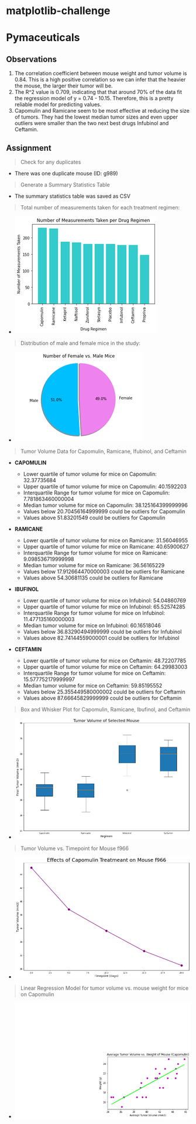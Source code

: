 # matplotlib-challenge

<h1>Pymaceuticals</h1>

<h2>Observations</h2>

1. The correlation coefficient between mouse weight and tumor volume is 0.84. This is a high positive correlation so we can infer that the heavier the mouse, the larger their tumor will be. 
2. The R^2 value is 0.709, indicating that that around 70% of the data fit the regression model of y = 0.74 - 10.15. Therefore, this is a pretty reliable model for predicting values.
3.  Capomulin and Ramicane seem to be most effective at reducing the size of tumors. They had the lowest median tumor sizes and even upper outliers were smaller than the two next best drugs Infubinol and Ceftamin.

<h2>Assignment</h2>

>Check for any duplicates
- There was one duplicate mouse (ID: g989)

>Generate a Summary Statistics Table
- The summary statistics table was saved as CSV 

>Total number of measurements taken for each treatment regimen:
- ![measurements taken](https://github.com/apavlovich/matplotlib-challenge/blob/main/Instructions/Images/measurements.png)

>Distribution of male and female mice in the study: 
- ![pie chart](https://github.com/apavlovich/matplotlib-challenge/blob/main/Instructions/Images/male_vs_female_pie.png)

>Tumor Volume Data for Capomulin, Ramicane, Ifubinol, and Ceftamin
- **CAPOMULIN**

  - Lower quartile of tumor volume for mice on Capomulin: 32.37735684
  - Upper quartile of tumor volume for mice on Capomulin: 40.1592203
  - Interquartile Range for tumor volume for mice on Capomulin: 7.781863460000004
  - Median tumor volume for mice on Capomulin: 38.125164399999996
  - Values below 20.70456164999999 could be outliers for Capomulin
  - Values above 51.83201549 could be outliers for Capomulin

- **RAMICANE**

  - Lower quartile of tumor volume for mice on Ramicane: 31.56046955
  - Upper quartile of tumor volume for mice on Ramicane: 40.65900627
  - Interquartile Range for tumor volume for mice on Ramicane: 9.098536719999998
  - Median tumor volume for mice on Ramicane: 36.56165229
  - Values below 17.912664470000003 could be outliers for Ramicane
  - Values above 54.30681135 could be outliers for Ramicane

- **IBUFINOL**

  - Lower quartile of tumor volume for mice on Infubinol: 54.04860769
  - Upper quartile of tumor volume for mice on Infubinol: 65.52574285
  - Interquartile Range for tumor volume for mice on Infubinol: 11.477135160000003
  - Median tumor volume for mice on Infubinol: 60.16518046
  - Values below 36.83290494999999 could be outliers for Infubinol
  - Values above 82.74144559000001 could be outliers for Infubinol

- **CEFTAMIN**

  - Lower quartile of tumor volume for mice on Ceftamin: 48.72207785
  - Upper quartile of tumor volume for mice on Ceftamin: 64.29983003
  - Interquartile Range for tumor volume for mice on Ceftamin: 15.577752179999997
  - Median tumor volume for mice on Ceftamin: 59.85195552
  - Values below 25.355449580000002 could be outliers for Ceftamin
  - Values above 87.66645829999999 could be outliers for Ceftamin

>Box and Whisker Plot for Capomulin, Ramicane, Ibufinol, and Ceftamin
- ![box and whisker](https://github.com/apavlovich/matplotlib-challenge/blob/main/Instructions/Images/box_plot.png)

>Tumor Volume vs. Timepoint for Mouse f966
- ![line graph](https://github.com/apavlovich/matplotlib-challenge/blob/main/Instructions/Images/line_graph.png)

>Linear Regression Model for tumor volume vs. mouse weight for mice on Capomulin
- ![regression](https://github.com/apavlovich/matplotlib-challenge/blob/main/Instructions/Images/linear_regression.png)



